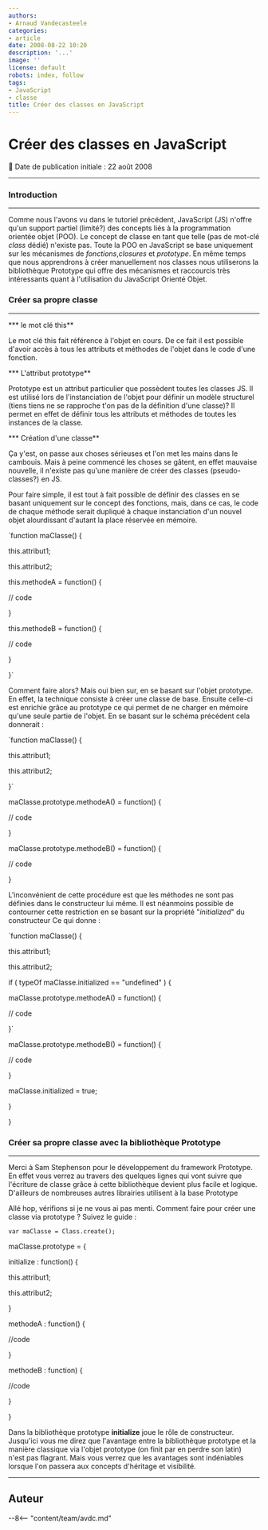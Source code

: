 ```yaml
---
authors:
- Arnaud Vandecasteele
categories:
- article
date: 2008-08-22 10:20
description: '...'
image: ''
license: default
robots: index, follow
tags:
- JavaScript
- classe
title: Créer des classes en JavaScript
---
```


# Créer des classes en JavaScript


:calendar: Date de publication initiale : 22 août 2008


----

### Introduction




---


Comme nous l'avons vu dans le tutoriel précédent, JavaScript (JS) n'offre qu'un support partiel (limité?) des concepts liés à la programmation orientée objet (POO). Le concept de classe en tant que telle (pas de mot-clé *class* dédié) n'existe pas. Toute la POO en JavaScript se base uniquement sur les mécanismes de *fonctions*,*closures* et *prototype*. En même temps que nous apprendrons à créer manuellement nos classes nous utiliserons la bibliothèque Prototype qui offre des mécanismes et raccourcis très intéressants quant à l'utilisation du JavaScript Orienté Objet. 


### Créer sa propre classe




---


*** le mot clé this**


Le mot clé this fait référence à l'objet en cours. De ce fait il est possible d'avoir accès à tous les attributs et méthodes de l'objet dans le code d'une fonction.


*** L'attribut prototype**


Prototype est un attribut particulier que possèdent toutes les classes JS. Il est utilisé lors de l'instanciation de l'objet pour définir un modèle structurel (tiens tiens ne se rapproche t'on pas de la définition d'une classe)? Il permet en effet de définir tous les attributs et méthodes de toutes les instances de la classe.


*** Création d'une classe**


Ça y'est, on passe aux choses sérieuses et l'on met les mains dans le cambouis. Mais à peine commencé les choses se gâtent, en effet mauvaise nouvelle, il n'existe pas qu'une manière de créer des classes (pseudo-classes?) en JS.


Pour faire simple, il est tout à fait possible de définir des classes en se basant uniquement sur le concept des fonctions, mais, dans ce cas, le code de chaque méthode serait dupliqué à chaque instanciation d'un nouvel objet alourdissant d'autant la place réservée en mémoire.


`function maClasse() {  

this.attribut1;  

this.attribut2;  

this.methodeA = function() {  

// code  

}  

this.methodeB = function() {  

// code  

}  

}`


Comment faire alors? Mais oui bien sur, en se basant sur l'objet prototype. En effet, la technique consiste à créer une classe de base. Ensuite celle-ci est enrichie grâce au prototype ce qui permet de ne charger en mémoire qu'une seule partie de l'objet. En se basant sur le schéma précédent cela donnerait :


`function maClasse() {  

this.attribut1;  

this.attribut2;  

}`


maClasse.prototype.methodeA() = function() {  

// code  

}


maClasse.prototype.methodeB() = function() {  

// code  

}  




L'inconvénient de cette procédure est que les méthodes ne sont pas définies dans le constructeur lui même. Il est néanmoins possible de contourner cette restriction en se basant sur la propriété "*initialized*" du constructeur Ce qui donne :


`function maClasse() {  

this.attribut1;  

this.attribut2;  

if ( typeOf maClasse.initialized == "undefined" ) {  

maClasse.prototype.methodeA() = function() {  

// code  

}`


maClasse.prototype.methodeB() = function() {  

// code  

}  

maClasse.initialized = true;  

}  

}  




### Créer sa propre classe avec la bibliothèque Prototype




---


Merci à Sam Stephenson pour le développement du framework Prototype. En effet vous verrez au travers des quelques lignes qui vont suivre que l'écriture de classe grâce à cette bibliothèque devient plus facile et logique. D'ailleurs de nombreuses autres librairies utilisent à la base Prototype


Allé hop, vérifions si je ne vous ai pas menti. Comment faire pour créer une classe via prototype ? Suivez le guide :


`var maClasse = Class.create();`


maClasse.prototype = {  

initialize : function() {  

this.attribut1;  

this.attribut2;  

}  

methodeA : function() {  

//code  

}  

methodeB : function) {  

//code  

}  

}  




Dans la bibliothèque prototype **initialize** joue le rôle de constructeur. Jusqu'ici vous me direz que l'avantage entre la bibliothèque prototype et la manière classique via l'objet prototype (on finit par en perdre son latin) n'est pas flagrant. Mais vous verrez que les avantages sont indéniables lorsque l'on passera aux concepts d'héritage et visibilité.




----

## Auteur

--8<-- "content/team/avdc.md"
